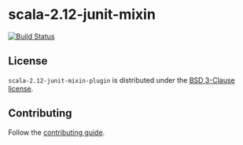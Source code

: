 # scala-2.12-junit-mixin

[![Build Status](https://travis-ci.org/scala-js/scala-2.12-junit-mixin-plugin.svg?branch=master)](https://travis-ci.org/scala-js/scala-2.12-junit-mixin-plugin)

## License

`scala-2.12-junit-mixin-plugin` is distributed under the
[BSD 3-Clause license](./LICENSE.txt).

## Contributing

Follow the [contributing guide](./CONTRIBUTING.md).
